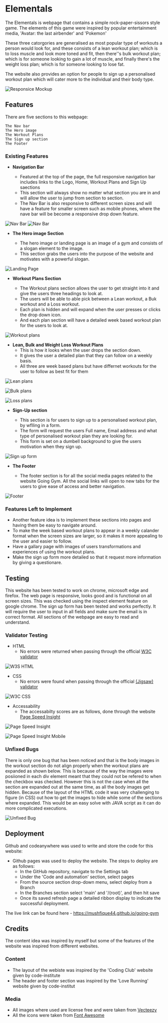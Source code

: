 # Elementals

The Elementals is webpage that contains a simple rock-paper-sissors style game. The elements of this game were inspired by popular entertainment media, 'Avatar: the last airbender' and 'Pokemon'

These three catorgories are generalised as most popular type of workouts a person would look for, and these consists of a lean workout plan; which is to loss muscle and look more toned and fit, then there''s bulk workout plan; which is for someone looking to gain a lot of muscle, and finally there's the weight loss plan; which is for someone looking to lose fat.

The website also provides an option for people to sign up a personalised workout plan which will cater more to the individual and their body type.

![Responsice Mockup](https://github.com/mushfique44/going-gym/blob/main/media/multi_screen_media.PNG)

## Features

There are five sections to this webpage:

    The Nav bar 
    The Hero image
    The Workout Plans
    The Sign up section
    The Footer

### Existing Features

- __Navigation Bar__

  - Featured at the top of the page, the full responsive navigation bar includes links to the Logo, Home, Workout Plans and Sign Up saections
  - This section will always show no matter what section you are in and will allow the user to jump from section to section.
  - The Nav Bar is also responsive to different screen sizes and will have a feature for smaller screen such as mobile phones, where the nave bar will be become a responsive drop down feature.

![Nav Bar](https://github.com/mushfique44/going-gym/blob/main/media/nav_bar.PNG)
![Nav Bar](https://github.com/mushfique44/going-gym/blob/main/media/nav_bar_mobile.PNG)

- __The Hero image Section__

  - The hero image or landing page is an image of a gym and consists of a slogan element to the image.
  - This section grabs the users into the purpose of the website and motivates with a powerful slogan.

![Landing Page](https://github.com/mushfique44/going-gym/blob/main/media/hero_img.PNG)

- __Workout Plans Section__

  - The Workout plans section allows the user to get straight into it and give the users three headings to look at.
  - The users will be able to able pick between a Lean workout, a Buk workout and a Loss workout.
  - Each plan is hidden and will expand when the user presses or clicks the drop down icon.
  - And each plan section will have a detailed week based workout plan for the users to look at.

![Workout plans](https://github.com/mushfique44/going-gym/blob/main/media/workout_section.PNG)

- __Lean, Bulk and Weight Loss Workout Plans__
  - This is how it looks when the user drops the section down.
  - It gives the user a detailed plan that they can follow on a weekly basis.
  - All three are week based plans but have differnet workouts for the user to follow as best fit for them

![Lean plans](https://github.com/mushfique44/going-gym/blob/main/media/lean_workout.PNG)

![Bulk plans](https://github.com/mushfique44/going-gym/blob/main/media/bulk_workout.PNG)

![Loss plans](https://github.com/mushfique44/going-gym/blob/main/media/loss_workout.PNG)
  
- __Sign-Up section__

  - This section is for users to sign up to a personalised workout plan, by wflling in a form.
  - The form will request the users Full name, Email address and what type of personalised workout plan they are looking for.
  - This form is set on a dumbell background to give the users motivation when they sign up.

![Sign up form](https://github.com/mushfique44/going-gym/blob/main/media/signup_section.PNG)

- __The Footer__

  - The footer section is for all the social media pages related to the website Going Gym. All the social links will open to new tabs for the users to give ease of access and better navigation.

![Footer](https://github.com/mushfique44/going-gym/blob/main/media/footer.PNG)

### Features Left to Implement

- Another feature idea is to implement these sections into pages and having them be easy to navigate around.
- To make the week based workout plans to appear in a weekly calander format when the screen sizes are larger, so it makes it more appealing to the user and easier to follow.
- Have a gallary page with images of users transformations and experiences of using the workout plans.
- Make the sign up form more detailed so that it request more information by giving a questionare.

## Testing

This website has been tested to work on chrome, microsoft edge and firefox.
The web page is responsive, looks good and is functional on all screen sizes. This was checked using the inspect element feature on google chrome.
The sign up form has been tested and works perfectly. It will require the user to input in all fields and make sure the email is in correct format.
All sections of the webpage are easy to read and understand.

### Validator Testing

- HTML
  - No errors were returned when passing through the official [W3C validator](https://validator.w3.org/nu/?doc=https%3A%2F%2Fmushfique44.github.io%2Fgoing-gym%2F)

![W3S HTML](https://github.com/mushfique44/going-gym/blob/main/media/w3c_html.PNG)

- CSS
  - No errors were found when passing through the official [(Jigsaw) validator](https://jigsaw.w3.org/css-validator/validator?uri=mushfique44.github.io%2Fgoing-gym&profile=css3svg&usermedium=all&warning=1&vextwarning=&lang=en)

![W3C CSS](https://github.com/mushfique44/going-gym/blob/main/media/w3c_css.PNG)

- Accessability
  - The accessabilty scores are as follows, done through the website [Page Speed Insight](https://pagespeed.web.dev/)

![Page Speed Insight](https://github.com/mushfique44/going-gym/blob/main/media/page_speed.PNG)

![Page Speed Insight Mobile](https://github.com/mushfique44/going-gym/blob/main/media/page_speed_mobile.PNG)

### Unfixed Bugs

There is only one bug that has been noticed and that is the body images in the workout section do not align properly when the workout plans are expanded as shown below. This is because of the way the images were posiioned in each div element meant that they could not be refered to when the checkbox was checked. However this is not the case when all the section are expanded out at the same time, as all the body images get hidden. Because of the layout of the HTML code it was very challenging to figure (in CSS) out how to get the images to hide while some of the sections where expanded. This would be an easy solve with JAVA script as it can do more complicated executions.

![Unfixed Bug](https://github.com/mushfique44/going-gym/blob/main/media/unfixed_bug.PNG)

## Deployment

Github and codeanywhere was used to write and store the code for this website:

- Github pages was used to deploy the website. The steps to deploy are as follows:
  - In the GitHub repository, navigate to the Settings tab
  - Under the 'Code and automation' section, select pages
  - From the source section drop-down menu, select deploy from a Branch
  - In the Branches section select 'main' and '/(root)', and then hit save
  - Once its saved refresh page a detailed ribbon display to indicate the successful deployment.

The live link can be found here - <https://mushfique44.github.io/going-gym>

## Credits

The content idea was inspired by myself but some of the features of the website was inspired from different websites.

### Content

- The layout of the webiste was inspired by the 'Coding Club' website given by code-institute
- The header and footer section was inspired by the 'Love Running' website given by code-institut

### Media

- All images where used are license free and were taken from [Vecteezy](https://www.vecteezy.com/)
- All the icons were taken from [Font Awesome](https://fontawesome.com/)